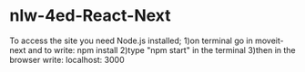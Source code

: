 # nlw-4ed-React-Next
To access the site you need Node.js installed;
1)on terminal go in moveit-next and to write: npm install
2)type "npm start" in the terminal
3)then in the browser write: localhost: 3000
